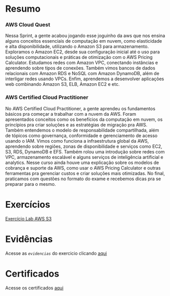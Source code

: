 # Resumo

### AWS Cloud Quest

Nessa Sprint, a gente acabou jogando esse joguinho da aws que nos ensina alguns conceitos essenciais de computação em nuvem, como elasticidade e alta disponibilidade, utilizando o Amazon S3 para armazenamento. Exploramos o Amazon EC2, desde sua configuração inicial até o uso para soluções computacionais e práticas de otimização com o AWS Pricing Calculator. Estudamos redes com Amazon VPC, conectando instâncias e aprendendo sobre tipos de conexões. Também vimos bancos de dados relacionais com Amazon RDS e NoSQL com Amazon DynamoDB, além de interligar redes usando VPCs. Enfim, aprendemos a desenvolver aplicações web combinando Amazon S3, ELB, Amazon EC2 e etc.


### AWS Certified Cloud Practitioner 

No AWS Certified Cloud Practitioner, a gente aprendeu os fundamentos básicos pra começar a trabalhar com a nuvem da AWS. Foram apresentados conceitos como os benefícios da computação em nuvem, os princípios pra criar soluções e as estratégias de migração pra AWS. Também entendemos o modelo de responsabilidade compartilhada, além de tópicos como governança, conformidade e gerenciamento de acesso usando o IAM. Vimos como funciona a infraestrutura global da AWS, aprendendo sobre regiões, zonas de disponibilidade e serviços como EC2, S3, RDS, DynamoDB e EFS. Também rolou uma introdução sobre redes com VPC, armazenamento escalável e alguns serviços de inteligência artificial e analytics. Nesse curso ainda houve uma explicação sobre os modelos de cobrança e suporte da AWS, como usar o AWS Pricing Calculator e outras ferramentas pra gerenciar custos e criar soluções mais otimizadas. No final, praticamos com questões no formato do exame e recebemos dicas pra se preparar para o mesmo.

# Exercícios

[Exercício Lab AWS S3](../Sprint%205/Exercicios)

# Evidências

Acesse as *`evidencias`* do exercicio clicando [aqui](../Sprint%205/Evidencias)

# Certificados

Acesse os certificados [aqui](../Sprint%205/Certificados) 
